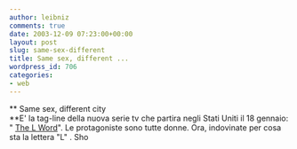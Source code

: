 ```yaml
---
author: leibniz
comments: true
date: 2003-12-09 07:23:00+00:00
layout: post
slug: same-sex-different
title: Same sex, different ...
wordpress_id: 706
categories:
- web
---
```


 **   Same sex, different city   
**E' la tag-line della nuova serie tv che partira negli Stati Uniti il 18 gennaio: " [ The L Word](http://www.sho.com/site/lword/home.do)". Le protagoniste sono tutte donne. Ora, indovinate per cosa sta la lettera "L" . 
  Sho

